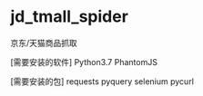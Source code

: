 # jd_tmall_spider
京东/天猫商品抓取

[需要安装的软件]
Python3.7
PhantomJS

[需要安装的包]
requests
pyquery
selenium
pycurl